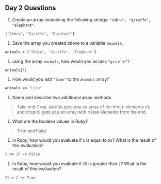 ## Day 2 Questions

1. Create an array containing the following strings: `"zebra", "giraffe", "elephant"`.
```ruby
["Zebra", "Giraffe", "Elephant"]
```
1. Save the array you created above to a variable `animals`.
```ruby
animals = ["Zebra", "Giraffe", "Elephant"]
```
1. using the array `animals`, how would you access `"giraffe"`?
```ruby
animals[1]
```
1. How would you add `"lion"` to the `animals` array?
```ruby
animals << "Lion"
```
1. Name and describe two additional array methods.  
>Take and Drop. take(n) gets you an array of the first n elements of, and drop(n) gets you an array with n less elements from the end.
1. What are the boolean values in Ruby?  
> True and False
1. In Ruby, how would you evaluate if `2` is equal to `25`? What is the result of this evaluation?  
```ruby
2 == 25 -> False
```
1. In Ruby, how would you evaluate if `25` is greater than `2`? What is the result of this evaluation?
```ruby
25 > 2 -> True
```
